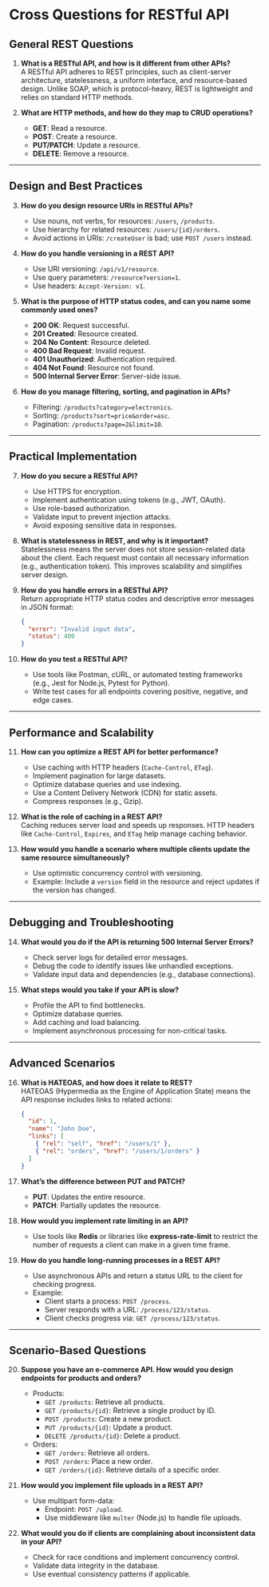 # Cross Questions for RESTful API

## General REST Questions

1. **What is a RESTful API, and how is it different from other APIs?**  
   A RESTful API adheres to REST principles, such as client-server architecture, statelessness, a uniform interface, and resource-based design. Unlike SOAP, which is protocol-heavy, REST is lightweight and relies on standard HTTP methods.

2. **What are HTTP methods, and how do they map to CRUD operations?**  
   - **GET**: Read a resource.  
   - **POST**: Create a resource.  
   - **PUT/PATCH**: Update a resource.  
   - **DELETE**: Remove a resource.

---

## Design and Best Practices

3. **How do you design resource URIs in RESTful APIs?**  
   - Use nouns, not verbs, for resources: `/users`, `/products`.  
   - Use hierarchy for related resources: `/users/{id}/orders`.  
   - Avoid actions in URIs: `/createUser` is bad; use `POST /users` instead.

4. **How do you handle versioning in a REST API?**  
   - Use URI versioning: `/api/v1/resource`.  
   - Use query parameters: `/resource?version=1`.  
   - Use headers: `Accept-Version: v1`.

5. **What is the purpose of HTTP status codes, and can you name some commonly used ones?**  
   - **200 OK**: Request successful.  
   - **201 Created**: Resource created.  
   - **204 No Content**: Resource deleted.  
   - **400 Bad Request**: Invalid request.  
   - **401 Unauthorized**: Authentication required.  
   - **404 Not Found**: Resource not found.  
   - **500 Internal Server Error**: Server-side issue.

6. **How do you manage filtering, sorting, and pagination in APIs?**  
   - Filtering: `/products?category=electronics`.  
   - Sorting: `/products?sort=price&order=asc`.  
   - Pagination: `/products?page=2&limit=10`.

---

## Practical Implementation

7. **How do you secure a RESTful API?**  
   - Use HTTPS for encryption.  
   - Implement authentication using tokens (e.g., JWT, OAuth).  
   - Use role-based authorization.  
   - Validate input to prevent injection attacks.  
   - Avoid exposing sensitive data in responses.

8. **What is statelessness in REST, and why is it important?**  
   Statelessness means the server does not store session-related data about the client. Each request must contain all necessary information (e.g., authentication token). This improves scalability and simplifies server design.

9. **How do you handle errors in a RESTful API?**  
   Return appropriate HTTP status codes and descriptive error messages in JSON format:
   ```json
   {
     "error": "Invalid input data",
     "status": 400
   }
   ```

10. **How do you test a RESTful API?**  
    - Use tools like Postman, cURL, or automated testing frameworks (e.g., Jest for Node.js, Pytest for Python).  
    - Write test cases for all endpoints covering positive, negative, and edge cases.

---

## Performance and Scalability

11. **How can you optimize a REST API for better performance?**  
    - Use caching with HTTP headers (`Cache-Control`, `ETag`).  
    - Implement pagination for large datasets.  
    - Optimize database queries and use indexing.  
    - Use a Content Delivery Network (CDN) for static assets.  
    - Compress responses (e.g., Gzip).

12. **What is the role of caching in a REST API?**  
    Caching reduces server load and speeds up responses. HTTP headers like `Cache-Control`, `Expires`, and `ETag` help manage caching behavior.

13. **How would you handle a scenario where multiple clients update the same resource simultaneously?**  
    - Use optimistic concurrency control with versioning.  
    - Example: Include a `version` field in the resource and reject updates if the version has changed.

---

## Debugging and Troubleshooting

14. **What would you do if the API is returning 500 Internal Server Errors?**  
    - Check server logs for detailed error messages.  
    - Debug the code to identify issues like unhandled exceptions.  
    - Validate input data and dependencies (e.g., database connections).

15. **What steps would you take if your API is slow?**  
    - Profile the API to find bottlenecks.  
    - Optimize database queries.  
    - Add caching and load balancing.  
    - Implement asynchronous processing for non-critical tasks.

---

## Advanced Scenarios

16. **What is HATEOAS, and how does it relate to REST?**  
    HATEOAS (Hypermedia as the Engine of Application State) means the API response includes links to related actions:
    ```json
    {
      "id": 1,
      "name": "John Doe",
      "links": [
        { "rel": "self", "href": "/users/1" },
        { "rel": "orders", "href": "/users/1/orders" }
      ]
    }
    ```

17. **What’s the difference between PUT and PATCH?**  
    - **PUT**: Updates the entire resource.  
    - **PATCH**: Partially updates the resource.

18. **How would you implement rate limiting in an API?**  
    - Use tools like **Redis** or libraries like **express-rate-limit** to restrict the number of requests a client can make in a given time frame.

19. **How do you handle long-running processes in a REST API?**  
    - Use asynchronous APIs and return a status URL to the client for checking progress.  
    - Example:  
      - Client starts a process: `POST /process`.  
      - Server responds with a URL: `/process/123/status`.  
      - Client checks progress via: `GET /process/123/status`.

---

## Scenario-Based Questions

20. **Suppose you have an e-commerce API. How would you design endpoints for products and orders?**  
    - Products:  
      - `GET /products`: Retrieve all products.  
      - `GET /products/{id}`: Retrieve a single product by ID.  
      - `POST /products`: Create a new product.  
      - `PUT /products/{id}`: Update a product.  
      - `DELETE /products/{id}`: Delete a product.  
    - Orders:  
      - `GET /orders`: Retrieve all orders.  
      - `POST /orders`: Place a new order.  
      - `GET /orders/{id}`: Retrieve details of a specific order.

21. **How would you implement file uploads in a REST API?**  
    - Use multipart form-data:  
      - Endpoint: `POST /upload`.  
      - Use middleware like `multer` (Node.js) to handle file uploads.

22. **What would you do if clients are complaining about inconsistent data in your API?**  
    - Check for race conditions and implement concurrency control.  
    - Validate data integrity in the database.  
    - Use eventual consistency patterns if applicable.
